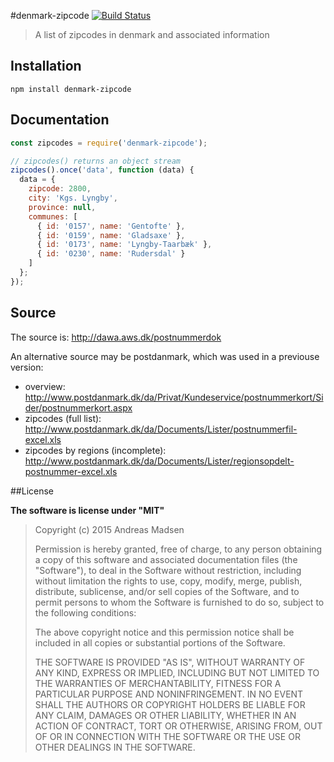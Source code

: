 #denmark-zipcode [![Build Status](https://travis-ci.org/AndreasMadsen/clarify.svg?branch=master)](https://travis-ci.org/AndreasMadsen/clarify)

> A list of zipcodes in denmark and associated information

## Installation

```sheel
npm install denmark-zipcode
```

## Documentation

```javascript
const zipcodes = require('denmark-zipcode');

// zipcodes() returns an object stream
zipcodes().once('data', function (data) {
  data = {
    zipcode: 2800,
    city: 'Kgs. Lyngby',
    province: null,
    communes: [
      { id: '0157', name: 'Gentofte' },
      { id: '0159', name: 'Gladsaxe' },
      { id: '0173', name: 'Lyngby-Taarbæk' },
      { id: '0230', name: 'Rudersdal' }
    ]
  };
});
```

## Source

The source is: http://dawa.aws.dk/postnummerdok

An alternative source may be postdanmark, which was used in a previouse version:

* overview: http://www.postdanmark.dk/da/Privat/Kundeservice/postnummerkort/Sider/postnummerkort.aspx
* zipcodes (full list): http://www.postdanmark.dk/da/Documents/Lister/postnummerfil-excel.xls
* zipcodes by regions (incomplete): http://www.postdanmark.dk/da/Documents/Lister/regionsopdelt-postnummer-excel.xls

##License

**The software is license under "MIT"**

> Copyright (c) 2015 Andreas Madsen
>
> Permission is hereby granted, free of charge, to any person obtaining a copy
> of this software and associated documentation files (the "Software"), to deal
> in the Software without restriction, including without limitation the rights
> to use, copy, modify, merge, publish, distribute, sublicense, and/or sell
> copies of the Software, and to permit persons to whom the Software is
> furnished to do so, subject to the following conditions:
>
> The above copyright notice and this permission notice shall be included in
> all copies or substantial portions of the Software.
>
> THE SOFTWARE IS PROVIDED "AS IS", WITHOUT WARRANTY OF ANY KIND, EXPRESS OR
> IMPLIED, INCLUDING BUT NOT LIMITED TO THE WARRANTIES OF MERCHANTABILITY,
> FITNESS FOR A PARTICULAR PURPOSE AND NONINFRINGEMENT. IN NO EVENT SHALL THE
> AUTHORS OR COPYRIGHT HOLDERS BE LIABLE FOR ANY CLAIM, DAMAGES OR OTHER
> LIABILITY, WHETHER IN AN ACTION OF CONTRACT, TORT OR OTHERWISE, ARISING FROM,
> OUT OF OR IN CONNECTION WITH THE SOFTWARE OR THE USE OR OTHER DEALINGS IN
> THE SOFTWARE.
